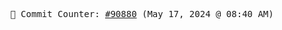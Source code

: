 <p align="center">
    <samp>
        📮 Commit Counter: <a href="https://github.com/Javascript-void0/Javascript-void0/commits/main">#90880</a> (May 17, 2024 @ 08:40 AM)
    </samp>
</p>